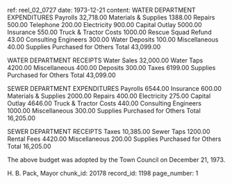ref: reel_02_0727
date: 1973-12-21
content: WATER DEPARTMENT EXPENDITURES
Payrolls 32,718.00
Materials & Supplies 1388.00
Repairs 500.00
Telephone 200.00
Electricity 900.00
Capital Outlay 5000.00
Insurance 550.00
Truck & Tractor Costs 1000.00
Rescue Squad Refund 43.00
Consulting Engineers 300.00
Water Deposits 100.00
Miscellaneous 40.00
Supplies Purchased for Others
Total 43,099.00

WATER DEPARTMENT RECEIPTS
Water Sales 32,000.00
Water Taps 4200.00
Miscellaneous 400.00
Deposits 300.00
Taxes 6199.00
Supplies Purchased for Others
Total 43,099.00

SEWER DEPARTMENT EXPENDITURES
Payrolls 6544.00
Insurance 600.00
Materials & Supplies 2000.00
Repairs 400.00
Electricity 275.00
Capital Outlay 4646.00
Truck & Tractor Costs 440.00
Consulting Engineers 1000.00
Miscellaneous 300.00
Supplies Purchased for Others
Total 16,205.00

SEWER DEPARTMENT RECEIPTS
Taxes 10,385.00
Sewer Taps 1200.00
Rental Fees 4420.00
Miscellaneous 200.00
Supplies Purchased for Others
Total 16,205.00

The above budget was adopted by the Town Council on December 21, 1973.

H. B. Pack, Mayor
chunk_id: 20178
record_id: 1198
page_number: 1

